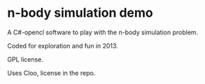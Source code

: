 # n-body simulation demo
A C#-opencl software to play with the n-body simulation problem.

Coded for exploration and fun in 2013.

GPL license.

Uses Cloo, license in the repo.

